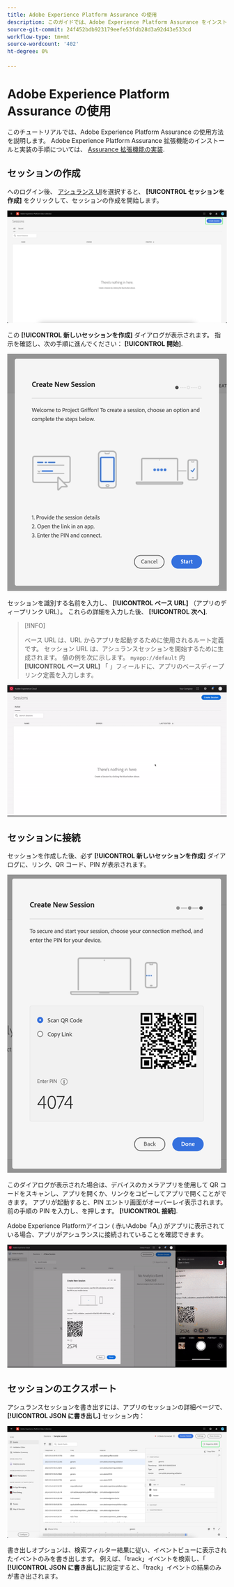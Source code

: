 ```yaml
---
title: Adobe Experience Platform Assurance の使用
description: このガイドでは、Adobe Experience Platform Assurance をインストールして実装した後の使用方法を説明します。
source-git-commit: 24f452bdb923179eefe53fdb28d3a92d43e533cd
workflow-type: tm+mt
source-wordcount: '402'
ht-degree: 0%

---
```



# Adobe Experience Platform Assurance の使用

このチュートリアルでは、Adobe Experience Platform Assurance の使用方法を説明します。 Adobe Experience Platform Assurance 拡張機能のインストールと実装の手順については、 [Assurance 拡張機能の実装](./implement-assurance.md).

## セッションの作成

へのログイン後、 [アシュランス UI](https://experience.adobe.com/assurance)を選択すると、 **[!UICONTROL セッションを作成]** をクリックして、セッションの作成を開始します。

![「セッションを作成」ボタンがハイライト表示され、セッションを作成できる場所が示されます。](./images/using-assurance/create-session.png)

この **[!UICONTROL 新しいセッションを作成]** ダイアログが表示されます。 指示を確認し、次の手順に進んでください： **[!UICONTROL 開始]**.

![Create New Session ダイアログが表示され、Assurance の使用方法に関する手順が示されます。](./images/using-assurance/create-new-session.png)

セッションを識別する名前を入力し、 **[!UICONTROL ベース URL]** （アプリのディープリンク URL）。 これらの詳細を入力した後、 **[!UICONTROL 次へ]**.

>[!INFO]
>
>ベース URL は、URL からアプリを起動するために使用されるルート定義です。 セッション URL は、アシュランスセッションを開始するために生成されます。 値の例を次に示します。 `myapp://default` 内 **[!UICONTROL ベース URL]** 「 」フィールドに、アプリのベースディープリンク定義を入力します。

![新しいセッションを作成するための完全なワークフローが表示されます。](./images/using-assurance/create-session.gif)

## セッションに接続

セッションを作成した後、必ず **[!UICONTROL 新しいセッションを作成]** ダイアログに、リンク、QR コード、PIN が表示されます。

![アシュランスセッションに接続するためのオプションを示すダイアログが表示されます。](./images/using-assurance/create-new-session-pin.png)

このダイアログが表示された場合は、デバイスのカメラアプリを使用して QR コードをスキャンし、アプリを開くか、リンクをコピーしてアプリで開くことができます。 アプリが起動すると、PIN エントリ画面がオーバーレイ表示されます。 前の手順の PIN を入力し、を押します。 **[!UICONTROL 接続]**.

Adobe Experience Platformアイコン ( 赤いAdobe「A」) がアプリに表示されている場合、アプリがアシュランスに接続されていることを確認できます。

![アプリケーションをアシュランスセッションに接続するための完全なワークフローが表示されます。](./images/using-assurance/connect-session.gif)

## セッションのエクスポート

アシュランスセッションを書き出すには、アプリのセッションの詳細ページで、 **[!UICONTROL JSON に書き出し]** セッション内：

![セッションのエクスポート](./images/using-assurance/export-session.png)

書き出しオプションは、検索フィルター結果に従い、イベントビューに表示されたイベントのみを書き出します。 例えば、「track」イベントを検索し、「 **[!UICONTROL JSON に書き出し]**&#x200B;に設定すると、「track」イベントの結果のみが書き出されます。
